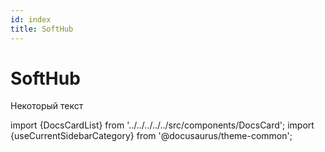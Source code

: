 ```yaml
---
id: index
title: SoftHub
---
```


# SoftHub

Некоторый текст

import {DocsCardList} from '../../../../../src/components/DocsCard';
import {useCurrentSidebarCategory} from '@docusaurus/theme-common';

<DocsCardList list={useCurrentSidebarCategory().items} />